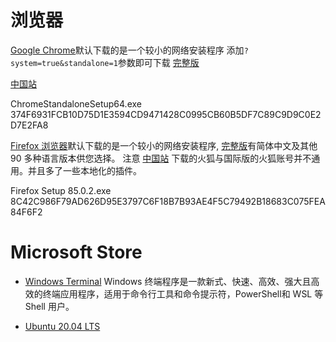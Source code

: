 


# 浏览器


[Google Chrome](https://www.google.com/intl/zh-CN/chrome/)默认下载的是一个较小的网络安装程序
添加`?system=true&standalone=1`参数即可下载
[完整版](https://www.google.com/chrome/?system=true&standalone=1)

[中国站](https://www.google.cn/chrome/)

ChromeStandaloneSetup64.exe 374F6931FCB10D75D1E3594CD9471428C0995CB60B5DF7C89C9D9C0E2D7E2FA8



[Firefox 浏览器](https://www.mozilla.org/zh-CN/firefox/new/)默认下载的是一个较小的网络安装程序,
[完整版](https://www.mozilla.org/zh-CN/firefox/all/#product-desktop-release)有简体中文及其他 90 多种语言版本供您选择。
注意 [中国站](http://www.firefox.com.cn/) 下载的火狐与国际版的火狐账号并不通用。并且多了一些本地化的插件。

Firefox Setup 85.0.2.exe 8C42C986F79AD626D95E3797C6F18B7B93AE4F5C79492B18683C075FEA84F6F2



#  Microsoft Store 



- [Windows Terminal](https://www.microsoft.com/zh-cn/p/windows-terminal/9n0dx20hk701)
Windows 终端程序是一款新式、快速、高效、强大且高效的终端应用程序，适用于命令行工具和命令提示符，PowerShell和 WSL 等 Shell 用户。


- [ Ubuntu 20.04 LTS](https://www.microsoft.com/zh-cn/p/ubuntu-2004-lts/9n6svws3rx71)


